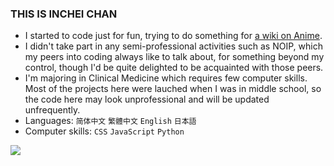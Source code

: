 ### THIS IS INCHEI CHAN
- I started to code just for fun, trying to do something for [a wiki on Anime](https://zh.moegirl.org.cn).
- I didn't take part in any semi-professional activities such as NOIP, which my peers into coding always like to talk about, for something beyond my control, though I'd be quite delighted to be acquainted with those peers.
- I'm majoring in Clinical Medicine which requires few computer skills. Most of the projects here were lauched when I was in middle school, so the code here may look unprofessional and will be updated unfrequently.
- Languages: `简体中文` `繁體中文` `English` `日本語`
- Computer skills: `CSS` `JavaScript` `Python`
<img src="https://github-readme-stats.vercel.app/api?username=inchei&show_icons=true">
